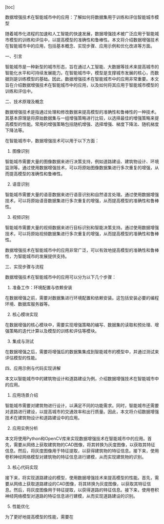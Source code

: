 
[toc]                    
                
                
数据增强技术在智能城市中的应用：了解如何将数据集用于训练和评估智能城市模型

随着城市化进程的加速和人工智能的快速发展，数据增强技术被广泛应用于智能城市模型的训练和评估中，以提高模型的准确性和鲁棒性。本文将介绍数据增强技术在智能城市中的应用，包括基本概念、实现步骤、应用示例和优化改进等方面。

一、引言

智能城市是一种新型的城市形态，旨在通过人工智能、大数据等技术来提高城市的智能化水平和可持续发展能力。在智能城市中，模型是支撑城市发展的核心，而数据则是训练模型的基础。因此，数据增强技术在智能城市中的应用非常重要。本文旨在介绍数据增强技术在智能城市中的应用，以及如何将其应用于智能城市模型的训练和评估中。

二、技术原理及概念

数据增强技术是指通过处理和修改数据来提高模型的准确性和鲁棒性的一种技术。其基本原理是将原始数据集与一组增强策略进行比较，以选择最佳的增强策略来提高模型的性能。常用的增强策略包括随机增强、选择增强、梯度下降法、随机梯度下降法等。

在智能城市中，数据增强技术可以用于以下方面：

1. 图像识别

智能城市需要大量的图像数据来进行决策支持，例如道路建设、建筑物设计、环境监测等。通过使用数据增强技术，可以将原始图像数据集进行多次重复的增强，从而提高模型的准确性和鲁棒性。

2. 语音识别

智能城市需要大量的语音数据来进行语音识别和自然语言处理。通过使用数据增强技术，可以将原始语音数据集进行多次重复的增强，从而提高模型的准确性和鲁棒性。

3. 视频识别

智能城市需要大量的视频数据来进行目标识别和智能决策支持。通过使用数据增强技术，可以将原始视频数据集进行多次重复的增强，从而提高模型的准确性和鲁棒性。

数据增强技术在智能城市中的应用非常广泛，可以有效地提高模型的准确性和鲁棒性，为智能城市的发展提供支持。

三、实现步骤与流程

数据增强技术在智能城市中的应用可以分为以下几个步骤：

1. 准备工作：环境配置与依赖安装

在数据增强之前，需要对数据集进行环境配置和依赖安装。这包括安装必要的编程环境、数据库服务器等。

2. 核心模块实现

在数据增强的核心模块中，需要实现增强策略的编写、数据集的读取和预处理、增强策略的迭代计算以及模型的训练和评估等模块。

3. 集成与测试

在数据增强之后，需要将增强后的数据集集成到智能城市的模型中，并通过测试来评估模型的性能。

四、应用示例与代码实现讲解

本文以智能城市中的建筑物设计和道路建设为例，介绍数据增强技术在智能城市中的应用。

1. 应用场景介绍

智能城市需要对建筑物进行设计，以满足不同的功能需求。同时，智能城市还需要对道路进行建设，以提高城市的交通效率和出行质量。因此，本文将介绍数据增强技术在建筑物设计和道路建设中的应用。

2. 应用实例分析

本文将使用Python和OpenCV库来实现数据增强技术在智能城市中的应用。首先，需要从网络上获取建筑物的CAD图像，将其转换为灰度图像，以获取其特征信息。然后，将灰度图像用于特征提取，以获得建筑物的特征信息。接下来，使用卷积神经网络模型对建筑物的特征信息进行建模，从而实现建筑物的识别。

3. 核心代码实现

接下来，将实现道路建设的模型，使用数据增强技术来提高模型的性能。首先，需要从网络上获取道路建设的CAD图像，将其转换为灰度图像，以获取其特征信息。然后，将灰度图像用于特征提取，以获得道路的特征信息。接下来，使用卷积神经网络模型对道路的特征信息进行建模，从而实现道路建设的识别。

5. 性能优化

为了更好地提高模型的性能，需要在

